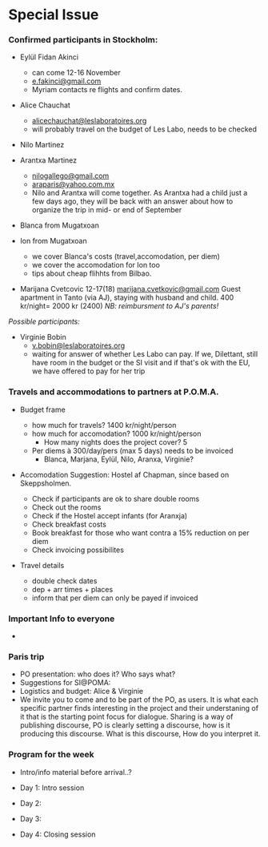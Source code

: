 
# Special Issue

### Confirmed participants in Stockholm:

* Eylül Fidan Akinci
	* can come 12-16 November 
	* e.fakinci@gmail.com
	* Myriam contacts re flights and confirm dates. 

* Alice Chauchat 
	* alicechauchat@leslaboratoires.org
	* will probably travel on the budget of Les Labo, needs to be checked


* Nilo Martinez
* Arantxa Martinez
	* nilogallego@gmail.com
	* araparis@yahoo.com.mx
	* Nilo and Arantxa will come together. As Arantxa had a child just a few days ago, they will be back with an answer about how to organize the trip in mid- or end of September

* Blanca from Mugatxoan
* Ion from Mugatxoan 
	* we cover Blanca's costs (travel,accomodation, per diem)
   	* we cover the accomodation for Ion too
    * tips about cheap flihhts from Bilbao.
    
* Marijana Cvetcovic 12-17(18)
marijana.cvetkovic@gmail.com
Guest apartment in Tanto (via AJ), staying with husband and child.
400 kr/night= 2000 kr (2400)
*NB: reimbursment to AJ's parents!*  


*Possible participants:*

* Virginie Bobin 
	* v.bobin@leslaboratoires.org
	* waiting for answer of whether Les Labo can pay. If we, Dilettant, still have room in the budget or the SI visit and if that's ok with the EU, we have offered to pay for her trip

    
### Travels and accommodations to partners at P.O.M.A.

* Budget frame
	* how much for travels? 1400 kr/night/person
    * how much for accomodation? 1000 kr/night/person
    	* How many nights does the project cover? 5
    * Per diems à 300/day/pers (max 5 days) needs to be invoiced
		* Blanca, Marjana, Eylül, Nilo, Aranxa, Virginie?
    
* Accomodation Suggestion: Hostel af Chapman, since based on Skeppsholmen.
	* Check if participants are ok to share double rooms 
    * Check out the rooms
    * Check if the Hostel accept infants (for Aranxja)
    * Check breakfast costs
    * Book breakfast for those who want contra a 15% reduction on per diem
	* Check invoicing possibilites

* Travel details
	* double check dates
    * dep + arr times + places
    * inform that per diem can only be payed if invoiced 

### Important Info to everyone

*

### Paris trip
* PO presentation: who does it? Who says what?
* Suggestions for SI@POMA: 
* Logistics and budget: Alice & Virginie
* We invite you to come and to be part of the PO, as users. It is what each specific partner finds interesting in the project and their understaning of it that is the starting point focus for dialogue. Sharing is a way of publishing discourse, PO is clearly setting a discourse, how is it producing this discourse. What is this discourse, How do you interpret it.


### Program for the week

* Intro/info material before arrival..?

* Day 1: Intro session
* Day 2:
* Day 3:
* Day 4: Closing session


